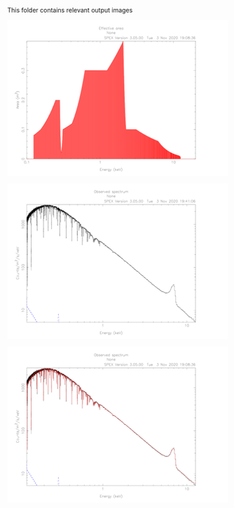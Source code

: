 This folder contains relevant output images

![](https://github.com/arend95/HEA_final_test/blob/main/Images/eff_area.png)

![](https://github.com/arend95/HEA_final_test/blob/main/Images/spectrum.png)

![](https://github.com/arend95/HEA_final_test/blob/main/Images/best_fit_cont_line.png)
